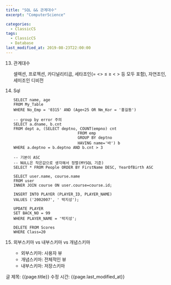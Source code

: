 ```yaml
---
title: "SQL && 관계대수"
excerpt: "ComputerScience"

categories:
  - ClassicCS
tags:
  - ClassicCS
  - Database
last_modified_at: 2019-08-23T22:00:00
---
```


13. 관계대수

    셀렉션, 프로젝션, 카디널리티곱, 세타조인(= <> ≤ ≥ < > 등 모두 포함), 자연조인, 세미조인 디비전

    [](https://www.notion.so/6ee1b8ed43fa4cac8205d0ea9f128da2#c4a834e2791943eb8f2a7438a4ba2607)

    [](https://www.notion.so/6ee1b8ed43fa4cac8205d0ea9f128da2#bbb99f28810a42a9b193e5af5e6c4290)

14. Sql

        SELECT name, age 
        FROM My_Table 
        WHERE No_Emp = '0315' AND (Age<25 OR Nm_Kor = '홍길동')
        
        -- group by error 주의 
        SELECT a.dname, b.cnt
        FROM dept a, (SELECT deptno, COUNT(empno) cnt 
                                    FROM emp 
                                    GROUP BY deptno
                                    HAVING name='바') b
        WHERE a.deptno = b.deptno AND b.cnt > 3
        
        -- 기본이 ASC
        -- NULL은 작은값으로 생각해서 정렬(MYSQL 기준)
        SELECT * FROM People ORDER BY FirstName DESC, YearOfBirth ASC
        
        SELECT user.name, course.name 
        FROM user 
        INNER JOIN course ON user.course=course.id;
        
        INSERT INTO PLAYER (PLAYER_ID, PLAYER_NAME)
        VALUES ('2002007', ' 박지성');
        
        UPDATE PLAYER
        SET BACK_NO = 99
        WHERE PLAYER_NAME = '박지성';
        
        DELETE FROM Scores
        WHERE Class=20

15. 외부스키마 vs 내부스키마 vs 개념스키마
    - 외부스키마: 사용자 뷰
    - 개념스키마: 전체적인 뷰
    - 내부스키마: 저장스키마

글 제목: {{page.title}}
수정 시간: {{page.last_modified_at}}
